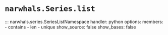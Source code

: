 # `narwhals.Series.list`

::: narwhals.series.SeriesListNamespace
    handler: python
    options:
      members:
        - contains
        - len
        - unique
      show_source: false
      show_bases: false
